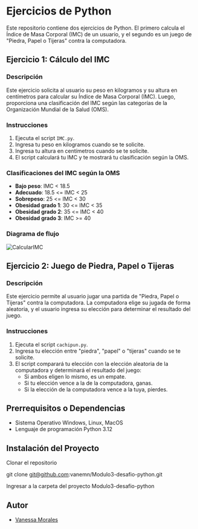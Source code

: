 # Ejercicios de Python

Este repositorio contiene dos ejercicios de Python. El primero calcula el Índice de Masa Corporal (IMC) de un usuario, y el segundo es un juego de "Piedra, Papel o Tijeras" contra la computadora.

## Ejercicio 1: Cálculo del IMC

### Descripción

Este ejercicio solicita al usuario su peso en kilogramos y su altura en centímetros para calcular su Índice de Masa Corporal (IMC). Luego, proporciona una clasificación del IMC según las categorías de la Organización Mundial de la Salud (OMS).

### Instrucciones

1. Ejecuta el script `IMC.py`.
2. Ingresa tu peso en kilogramos cuando se te solicite.
3. Ingresa tu altura en centímetros cuando se te solicite.
4. El script calculará tu IMC y te mostrará tu clasificación según la OMS.

### Clasificaciones del IMC según la OMS

- **Bajo peso**: IMC < 18.5
- **Adecuado**: 18.5 <= IMC < 25
- **Sobrepeso**: 25 <= IMC < 30
- **Obesidad grado 1**: 30 <= IMC < 35
- **Obesidad grado 2**: 35 <= IMC < 40
- **Obesidad grado 3**: IMC >= 40
  
### Diagrama de flujo
![CalcularIMC](https://github.com/user-attachments/assets/5a04fe80-22ef-4009-9645-303a8c23d198)

## Ejercicio 2: Juego de Piedra, Papel o Tijeras

### Descripción

Este ejercicio permite al usuario jugar una partida de "Piedra, Papel o Tijeras" contra la computadora. La computadora elige su jugada de forma aleatoria, y el usuario ingresa su elección para determinar el resultado del juego.

### Instrucciones

1. Ejecuta el script `cachipun.py`.
2. Ingresa tu elección entre "piedra", "papel" o "tijeras" cuando se te solicite.
3. El script comparará tu elección con la elección aleatoria de la computadora y determinará el resultado del juego:
   - Si ambos eligen lo mismo, es un empate.
   - Si tu elección vence a la de la computadora, ganas.
   - Si la elección de la computadora vence a la tuya, pierdes.

## Prerrequisitos o Dependencias

- Sistema Operativo Windows, Linux, MacOS
- Lenguaje de programación Python 3.12

## Instalación del Proyecto

Clonar el repositorio

git clone git@github.com:vanemn/Modulo3-desafio-python.git


Ingresar a la carpeta del proyecto
Modulo3-desafio-python

## Autor

- [Vanessa Morales](https://github.com/vanemn)
